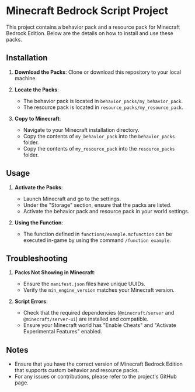 # Minecraft Bedrock Script Project

This project contains a behavior pack and a resource pack for Minecraft Bedrock Edition. Below are the details on how to install and use these packs.

## Installation

1. **Download the Packs**: Clone or download this repository to your local machine.

2. **Locate the Packs**:
   - The behavior pack is located in `behavior_packs/my_behavior_pack`.
   - The resource pack is located in `resource_packs/my_resource_pack`.

3. **Copy to Minecraft**:
   - Navigate to your Minecraft installation directory.
   - Copy the contents of `my_behavior_pack` into the `behavior_packs` folder.
   - Copy the contents of `my_resource_pack` into the `resource_packs` folder.

## Usage

1. **Activate the Packs**:
   - Launch Minecraft and go to the settings.
   - Under the "Storage" section, ensure that the packs are listed.
   - Activate the behavior pack and resource pack in your world settings.

2. **Using the Function**:
   - The function defined in `functions/example.mcfunction` can be executed in-game by using the command `/function example`.

## Troubleshooting

1. **Packs Not Showing in Minecraft**:
   - Ensure the `manifest.json` files have unique UUIDs.
   - Verify the `min_engine_version` matches your Minecraft version.

2. **Script Errors**:
   - Check that the required dependencies (`@minecraft/server` and `@minecraft/server-ui`) are installed and compatible.
   - Ensure your Minecraft world has "Enable Cheats" and "Activate Experimental Features" enabled.

## Notes

- Ensure that you have the correct version of Minecraft Bedrock Edition that supports custom behavior and resource packs.
- For any issues or contributions, please refer to the project's GitHub page.
